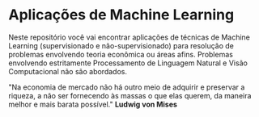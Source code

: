 # Aplicações de Machine Learning

Neste repositório você vai encontrar aplicações de técnicas de Machine Learning (supervisionado e não-supervisionado) para resolução de problemas envolvendo teoria econômica ou áreas afins. Problemas envolvendo estritamente Processamento de Linguagem Natural e Visão Computacional não são abordados.


"Na economia de mercado não há outro meio de adquirir e preservar a riqueza, a não ser fornecendo às massas o que elas querem, da maneira melhor e mais barata possível."
**Ludwig von Mises**


 
